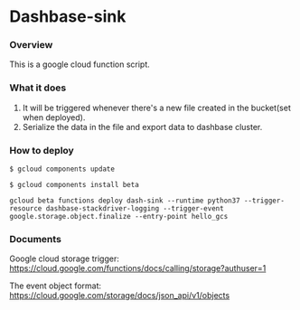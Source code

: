 # Dashbase-sink

### Overview

This is a google cloud function script. 

### What it does

1. It will be triggered whenever there's a new file created in the bucket(set when deployed).
2. Serialize the data in the file and export data  to dashbase cluster.

### How to deploy
```
$ gcloud components update
```
```
$ gcloud components install beta
```

```
gcloud beta functions deploy dash-sink --runtime python37 --trigger-resource dashbase-stackdriver-logging --trigger-event google.storage.object.finalize --entry-point hello_gcs
```
### Documents

Google cloud storage trigger: https://cloud.google.com/functions/docs/calling/storage?authuser=1

The event object format: https://cloud.google.com/storage/docs/json_api/v1/objects
